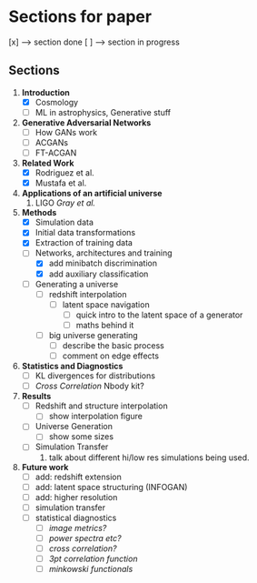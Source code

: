 # Sections for paper

[x] --> section done
[ ] --> section in progress

## Sections

1. **Introduction** 
    - [x]  Cosmology
    - [ ]  ML in astrophysics, Generative stuff
2. **Generative Adversarial Networks**
    - [ ]  How GANs work
    - [ ]  ACGANs
    - [ ]  FT-ACGAN
3. **Related Work**
    - [x]  Rodriguez et al.
    - [x]  Mustafa et al.
4. **Applications of an artificial universe**
    1. LIGO *Gray et al.*
5. **Methods**
    - [x]  Simulation data
    - [x]  Initial data transformations
    - [x]  Extraction of training  data
    - [ ]  Networks, architectures and training
        - [x]  add minibatch discrimination
        - [x]  add auxiliary classification
    - [ ]  Generating a universe
        - [ ]  redshift interpolation
            - [ ]  latent space navigation
                - [ ] quick intro to the latent space of a generator
                - [ ] maths behind it
        - [ ]  big universe generating
            - [ ] describe the basic process
            - [ ] comment on edge effects 
6. **Statistics and Diagnostics**
    - [ ]  KL divergences for distributions
    - [ ]  *Cross Correlation* Nbody kit?
7. **Results**
    - [ ]  Redshift and structure interpolation
        - [ ]  show interpolation figure
    - [ ]  Universe Generation
        - [ ]  show some sizes
    - [ ]  Simulation Transfer
        1. talk about different hi/low res simulations being used.
8. **Future work**
    - [ ]  add: redshift extension
    - [ ]  add: latent space structuring (INFOGAN)
    - [ ]  add: higher resolution
    - [ ]  simulation transfer
    - [ ]  statistical diagnostics
        - [ ]  *image metrics?*
        - [ ]  *power spectra etc?*
        - [ ]  *cross correlation?*
        - [ ]  *3pt correlation function*
        - [ ]  *minkowski functionals*